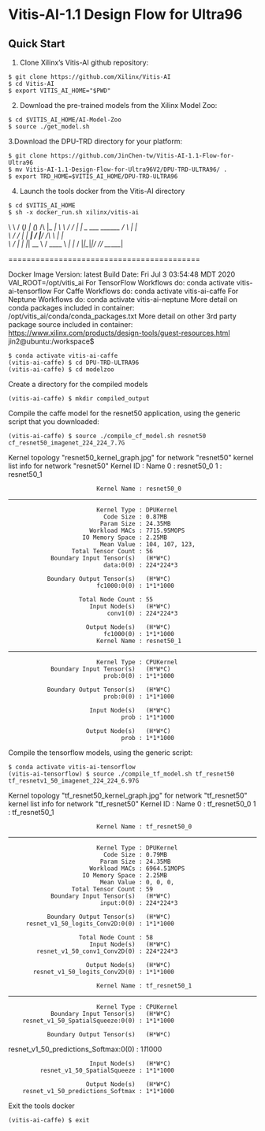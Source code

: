 # Vitis-AI-1.1 Design Flow for Ultra96
## Quick Start

1. Clone Xilinx’s Vitis-AI github repository: 
 

```
$ git clone https://github.com/Xilinx/Vitis-AI
$ cd Vitis-AI
$ export VITIS_AI_HOME="$PWD"

```
 
2. Download the pre-trained models from the Xilinx Model Zoo:
 
```
$ cd $VITIS_AI_HOME/AI-Model-Zoo
$ source ./get_model.sh 
```
 
3.Download the DPU-TRD directory for your platform:
 
```
$ git clone https://github.com/JinChen-tw/Vitis-AI-1.1-Flow-for-Ultra96
$ mv Vitis-AI-1.1-Design-Flow-for-Ultra96V2/DPU-TRD-ULTRA96/ .
$ export TRD_HOME=$VITIS_AI_HOME/DPU-TRD-ULTRA96
```

4. Launch the tools docker from the Vitis-AI directory 
```
$ cd $VITIS_AI_HOME
$ sh -x docker_run.sh xilinx/vitis-ai 
```
\ \    / (_) | (_)            /\   |_   _|
 \ \  / / _| |_ _ ___ ______ /  \    | |  
  \ \/ / | | __| / __|______/ /\ \   | |  
   \  /  | | |_| \__ \     / ____ \ _| |_ 
    \/   |_|\__|_|___/    /_/    \_\_____|

==========================================

Docker Image Version: latest
Build Date: Fri Jul  3 03:54:48 MDT 2020
VAI_ROOT=/opt/vitis_ai
For TensorFlow Workflows do:
  conda activate vitis-ai-tensorflow
For Caffe Workflows do:
  conda activate vitis-ai-caffe
For Neptune Workflows do:
  conda activate vitis-ai-neptune
More detail on conda packages included in container: /opt/vitis_ai/conda/conda_packages.txt
More detail on other 3rd party package source included in container: https://www.xilinx.com/products/design-tools/guest-resources.html
jin2@ubuntu:/workspace$
```
$ conda activate vitis-ai-caffe
(vitis-ai-caffe) $ cd DPU-TRD-ULTRA96
(vitis-ai-caffe) $ cd modelzoo

```  
Create a directory for the compiled models
```
(vitis-ai-caffe) $ mkdir compiled_output
```
 
Compile the caffe model for the resnet50 application, using the generic script that you downloaded:
```
(vitis-ai-caffe) $ source ./compile_cf_model.sh resnet50 cf_resnet50_imagenet_224_224_7.7G
```

Kernel topology "resnet50_kernel_graph.jpg" for network "resnet50"
kernel list info for network "resnet50"
                               Kernel ID : Name
                                       0 : resnet50_0
                                       1 : resnet50_1

                             Kernel Name : resnet50_0
--------------------------------------------------------------------------------
                             Kernel Type : DPUKernel
                               Code Size : 0.87MB
                              Param Size : 24.35MB
                           Workload MACs : 7715.95MOPS
                         IO Memory Space : 2.25MB
                              Mean Value : 104, 107, 123, 
                      Total Tensor Count : 56
                Boundary Input Tensor(s)   (H*W*C)
                               data:0(0) : 224*224*3

               Boundary Output Tensor(s)   (H*W*C)
                             fc1000:0(0) : 1*1*1000

                        Total Node Count : 55
                           Input Node(s)   (H*W*C)
                                conv1(0) : 224*224*3

                          Output Node(s)   (H*W*C)
                               fc1000(0) : 1*1*1000
                             Kernel Name : resnet50_1
--------------------------------------------------------------------------------
                             Kernel Type : CPUKernel
                Boundary Input Tensor(s)   (H*W*C)
                               prob:0(0) : 1*1*1000

               Boundary Output Tensor(s)   (H*W*C)
                               prob:0(0) : 1*1*1000

                           Input Node(s)   (H*W*C)
                                    prob : 1*1*1000

                          Output Node(s)   (H*W*C)
                                    prob : 1*1*1000

 


Compile the tensorflow models, using the generic script:
 
```
$ conda activate vitis-ai-tensorflow
(vitis-ai-tensorflow) $ source ./compile_tf_model.sh tf_resnet50 tf_resnetv1_50_imagenet_224_224_6.97G
```
Kernel topology "tf_resnet50_kernel_graph.jpg" for network "tf_resnet50"
kernel list info for network "tf_resnet50"
                               Kernel ID : Name
                                       0 : tf_resnet50_0
                                       1 : tf_resnet50_1

                             Kernel Name : tf_resnet50_0
--------------------------------------------------------------------------------
                             Kernel Type : DPUKernel
                               Code Size : 0.79MB
                              Param Size : 24.35MB
                           Workload MACs : 6964.51MOPS
                         IO Memory Space : 2.25MB
                              Mean Value : 0, 0, 0, 
                      Total Tensor Count : 59
                Boundary Input Tensor(s)   (H*W*C)
                              input:0(0) : 224*224*3

               Boundary Output Tensor(s)   (H*W*C)
         resnet_v1_50_logits_Conv2D:0(0) : 1*1*1000

                        Total Node Count : 58
                           Input Node(s)   (H*W*C)
            resnet_v1_50_conv1_Conv2D(0) : 224*224*3

                          Output Node(s)   (H*W*C)
           resnet_v1_50_logits_Conv2D(0) : 1*1*1000

                             Kernel Name : tf_resnet50_1
--------------------------------------------------------------------------------
                             Kernel Type : CPUKernel
                Boundary Input Tensor(s)   (H*W*C)
        resnet_v1_50_SpatialSqueeze:0(0) : 1*1*1000

               Boundary Output Tensor(s)   (H*W*C)
   resnet_v1_50_predictions_Softmax:0(0) : 1*1*1000

                           Input Node(s)   (H*W*C)
             resnet_v1_50_SpatialSqueeze : 1*1*1000

                          Output Node(s)   (H*W*C)
        resnet_v1_50_predictions_Softmax : 1*1*1000


Exit the tools docker
```
(vitis-ai-caffe) $ exit
```
 
 


